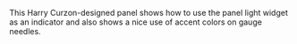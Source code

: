 This Harry Curzon-designed panel shows how to use the panel light widget as an
indicator and also shows a nice use of accent colors on gauge needles.